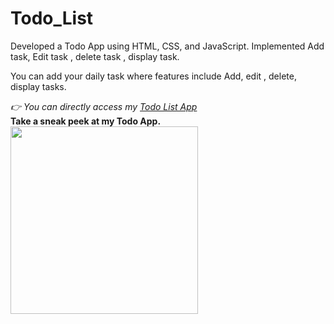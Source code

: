 # Todo_List
Developed a Todo App using HTML, CSS, and JavaScript. Implemented  Add task, Edit task , delete task , display task.
<p>You can add your daily task where features include Add, edit , delete, display tasks.</p>
<i>👉 You can directly access my <a href="">Todo List App </a></i> <br>
<b>Take a sneak peek at my Todo App.</b>
<img src="https://github.com/IbrahimMallik786/Todo_List/blob/089086ca78933fec1a498f5ff42b29dbc144be64/ToD" height="300" width="300"/>
